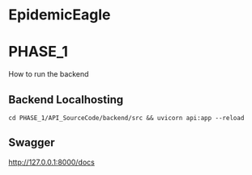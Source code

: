 # EpidemicEagle

# PHASE_1
How to run the backend
## Backend Localhosting
```
cd PHASE_1/API_SourceCode/backend/src && uvicorn api:app --reload
```

## Swagger

http://127.0.0.1:8000/docs

